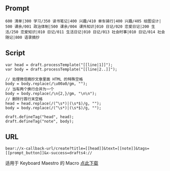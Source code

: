 ## Prompt
```
600 清单|300 学习/350 读书笔记|400 兴趣/410 单车骑行|400 兴趣/405 绘图设计| 500 课余/001 政治体制|500 课余/004 课外知识|010 日记/020 恋爱日记|200 生活/250 恋爱知识|010 日记/011 生活日记|010 日记/013 社会时事|010 日记/014 社会随记|800 语录摘抄
```

## Script
```
var head = draft.processTemplate("[[line|1]]");
var body = draft.processTemplate("[[line|2..]]");

// 处理微信摘抄文章里面 HTML 的特殊空格
body = body.replace(/\u00a0/gm, "");
// 当有两个换行合并为一个
body = body.replace(/\n{2,}/gm, "\n\n");
// 删除行首行末空格
head = head.replace(/(^\s*)|(\s*$)/g, "");
body = body.replace(/(^\s*)|(\s*$)/g, "");

draft.defineTag("head", head);
draft.defineTag("note", body);
```

## URL
```
bear://x-callback-url/create?title=[[head]]&text=[[note]]&tags=[[prompt_button]]&x-success=drafts4://
```

适用于 Keyboard Maestro 的 Macro [点此下载](https://github.com/JamesHopbourn/Apple-Automation/blob/master/Drafts/%E5%A4%9A%E4%B8%AA%E6%8D%A2%E8%A1%8C%E5%90%88%E5%B9%B6%EF%BC%8C%E5%8E%BB%E9%99%A4%E9%A6%96%E5%B0%BE%E7%A9%BA%E6%A0%BC%EF%BC%8C%E5%8E%BB%E9%99%A4%E7%89%B9%E6%AE%8A%E7%A9%BA%E6%A0%BC.kmmacros)
